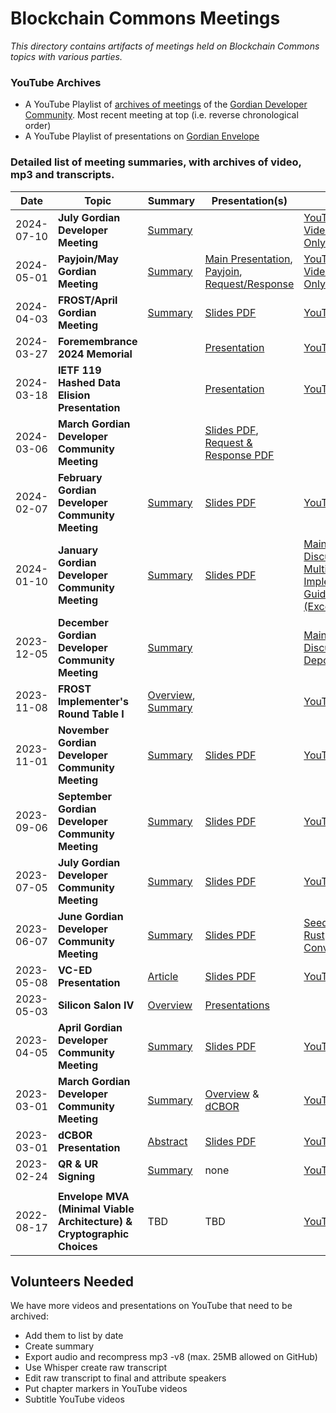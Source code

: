 # Blockchain Commons Meetings

_This directory contains artifacts of meetings held on Blockchain Commons topics with various parties._

### YouTube Archives

* A YouTube Playlist of [archives of meetings](https://www.youtube.com/playlist?list=PLCkrqxOY1Fbp-P1Yv-7gmu75i2QS2Z6vk) of the [Gordian Developer Community](https://github.com/BlockchainCommons/Gordian-Developer-Community). Most recent meeting at top (i.e. reverse chronological order)
* A YouTube Playlist of presentations on [Gordian Envelope](https://www.youtube.com/playlist?list=PLCkrqxOY1FbooYwJ7ZhpJ_QQk8Az1aCnG)

### Detailed list of meeting summaries, with archives of video, mp3 and transcripts.

| Date | Topic | Summary | Presentation(s) | Video | Audio | Transcript |
|------|-------|---------|-----------------|-------|-------|----------------|
| 2024-07-10 | **July Gordian Developer Meeting** | [Summary](https://github.com/BlockchainCommons/Gordian-Developer-Community/discussions/130) | | [YouTube Video](https://www.youtube.com/watch?v=xLCuvJYnTFs), [GSTP Only](https://www.youtube.com/watch?v=QnH14LkJOnI) | [Raw](2024/07-10/transcript.md)
| 2024-05-01 | **Payjoin/May Gordian Meeting** | [Summary](https://github.com/BlockchainCommons/Gordian-Developer-Community/discussions/128) | [Main Presentation](2024/05-01/presentation.pdf), [Payjoin](2024/05-01/presentation-payjoin.pdf), [Request/Response](2024/05-01/presentation-rr.pdf) | [YouTube Video](https://www.youtube.com/watch?v=w-w80NJiss8), [Payjoin Only](https://www.youtube.com/watch?v=oMGL-Y498ZQ), [R/R Only](https://www.youtube.com/watch?v=ZXDf2cmfX1k) | | [Raw](2024/05-01/transcript.md)
| 2024-04-03 | **FROST/April Gordian Meeting** | [Summary](https://github.com/BlockchainCommons/Gordian-Developer-Community/discussions/127) | [Slides PDF](https://github.com/BlockchainCommons/Gordian-Developer-Community/blob/master/meetings/2024/04-03/presentation.pdf) | [YouTube Video](https://www.youtube.com/watch?v=uCM8dDql6oo) | | [Raw](2024/04-03/transcript.md)
| 2024-03-27 | **Foremembrance 2024 Memorial** | | [Presentation](https://github.com/BlockchainCommons/Gordian-Developer-Community/blob/master/meetings/2024/03-27/foremembrance-presentation.pdf) | [YouTube Video](https://www.youtube.com/watch?v=R9KuIlAg4wg) |  | [Raw](2024/03-27/foremembrance-transcript.md)
| 2024-03-18 | **IETF 119 Hashed Data Elision Presentation** | | [Presentation](https://github.com/BlockchainCommons/Gordian-Developer-Community/blob/master/meetings/2024/03-18/presentation.pdf)| [YouTube Video](https://www.youtube.com/watch?v=soI-j6LF4Xg) | | [Raw](2024/03-18/ietf-transcript.md)
| 2024-03-06 | **March Gordian Developer Community Meeting** | | [Slides PDF](2024/03-06/presentation.pdf), [Request & Response PDF](2024/03-06/presentation-rr.pdf) 
| 2024-02-07 | **February Gordian Developer Community Meeting** | [Summary](https://github.com/BlockchainCommons/Gordian-Developer-Community/discussions/125) | [Slides PDF](2024/02-07/presentation.pdf)| [YouTube Video](https://www.youtube.com/watch?v=mkzCKpWvXXE&t=4s) | | [Raw](2024/02-07/transcript.md)
| 2024-01-10 | **January Gordian Developer Community Meeting** | [Summary](https://github.com/BlockchainCommons/Gordian-Developer-Community/discussions/124) | [Slides PDF](2024/01-10/presentation.pdf)| [Main Discussion](https://www.youtube.com/watch?v=xRYgEczhekg), [Multipart UR Implementation Guide (Excerpt)](https://www.youtube.com/watch?v=z9fmgCqMZvw)| | [Raw](2024/01-10/transcript.md) |
| 2023-12-05 | **December Gordian Developer Community Meeting** | [Summary](https://github.com/BlockchainCommons/Gordian-Developer-Community/discussions/123) | | [Main Discussion](https://www.youtube.com/watch?v=Z8zHew8fhT0), [Depo Demo](https://www.youtube.com/watch?v=7uW6xlT4hTk) | | [Raw](2023/12-06/transcript.md)
| 2023-11-08 | **FROST Implementer's Round Table I** | [Overview](https://developer.blockchaincommons.com/frost/meeting1/), [Summary](https://developer.blockchaincommons.com/frost/meeting1/summary/) | | [YouTube Video](https://www.youtube.com/watch?v=U9MvNuyCpE4) | | [Raw](https://developer.blockchaincommons.com/frost/meeting1/transcript/) |
| 2023-11-01 | **November Gordian Developer Community Meeting** | [Summary](https://github.com/BlockchainCommons/Gordian-Developer-Community/discussions/120) | [Slides PDF](2023/11-01/presentation.pdf) | [YouTube Video](https://www.youtube.com/watch?v=gid528Ivxww) | | [Raw](2023/11-01/transcript.md)
| 2023-09-06 | **September Gordian Developer Community Meeting** | [Summary](https://github.com/BlockchainCommons/Gordian-Developer-Community/discussions/118) | [Slides PDF](2023/09-06/presentation.pdf) | [YouTube Video](https://www.youtube.com/watch?v=KlauBKUA9xw) | | 
| 2023-07-05 | **July Gordian Developer Community Meeting** | [Summary](https://github.com/BlockchainCommons/Gordian-Developer-Community/discussions/114) | [Slides PDF](2023/07-05/presentation.pdf) | [YouTube Video](https://www.youtube.com/watch?v=9fyICk0lwL0) | | [Raw](2023/07-05/transcript.md)
| 2023-06-07 | **June Gordian Developer Community Meeting** | [Summary](https://github.com/BlockchainCommons/Gordian-Developer-Community/discussions/112) | [Slides PDF](2023/06-07/presentation.pdf) | [Seedhammer](https://www.youtube.com/watch?v=fXP9LjnLAfo), [Rust Conversion](https://www.youtube.com/watch?v=KvO1GRRu_ow) | | [Seedhammer Raw](2023/06-07/seedhammer-transcript.md), [Rust Raw](2023/06-07/rust-transcript.md) | 
| 2023-05-08 | **VC-ED Presentation** | [Article](https://www.blockchaincommons.com/articles/Dangerous-Educational-Credentials/) | [Slides PDF](https://www.blockchaincommons.com/assets/pdfs/digital-credentials-next-step.pdf) | [YouTube Video](https://www.youtube.com/watch?v=0YvyhdwvvB0) | | [Raw](2023/05-08/transcript.md) |
| 2023-05-03 | **Silicon Salon IV** | [Overview](https://www.siliconsalon.info/salon4/) | [Presentations](https://www.siliconsalon.info/salon4/presentations/) |
| 2023-04-05 | **April Gordian Developer Community Meeting** | [Summary](https://github.com/BlockchainCommons/Gordian-Developer-Community/discussions/108) | [Slides PDF](2023/04-05/presentation.pdf) | [YouTube Video](https://www.youtube.com/watch?v=EyYiwYpui5Q) | [MP3 Audio](2023/04-05/audio.mp3?raw=true) | [Raw](2023/04-05/transcript.md) |
| 2023-03-01 | **March Gordian Developer Community Meeting** | [Summary](https://github.com/BlockchainCommons/Gordian-Developer-Community/discussions/105) | [Overview](2023/03-01/presentation.pdf) & [dCBOR](2023/03-01/presentation-dcbor.pdf) | [YouTube Video](https://www.youtube.com/watch?v=WekNVLdvNvM) | [MP3 Audio](2023/03-01/audio.mp3?raw=true) | [Edited](2023/03-01/transcript.md) |
| 2023-03-01 | **dCBOR Presentation** | [Abstract](2023/03-01/transcript-dcbor.md) | [Slides PDF](2023/03-01/presentation-dcbor.pdf) | [YouTube Video](https://www.youtube.com/watch?v=NlJE8oF1B5M) | [MP3 Audio](2023/03-01/audio-dcbor.mp3?raw=true) | [Edited](2023/03-01/transcript-dcbor.md)
| 2023-02-24|**QR & UR Signing**| [Summary](https://github.com/BlockchainCommons/Gordian-Developer-Community/discussions/103) | none | [YouTube Video](https://www.youtube.com/watch?v=4HTuYL9-4T0) | [MP3 Audio](2023/02-24/audio.mp3?raw=true) | [Edited](2023/02-24/transcript.md) |
| | | | | | | |
| 2022-08-17 | **Envelope MVA (Minimal Viable Architecture) & Cryptographic Choices** | TBD | TBD | [YouTube Video](https://www.youtube.com/watch?v=S0deyIHXukk) | [MP3 Audio](2023/02-24/audio.mp3?raw=true) | [Raw](2022/08-17/transcript.md) |

## Volunteers Needed

We have more videos and presentations on YouTube that need to be archived:
* Add them to list by date
* Create summary
* Export audio and recompress mp3 -v8 (max. 25MB allowed on GitHub)
* Use Whisper create raw transcript
* Edit raw transcript to final and attribute speakers
* Put chapter markers in YouTube videos
* Subtitle YouTube videos
